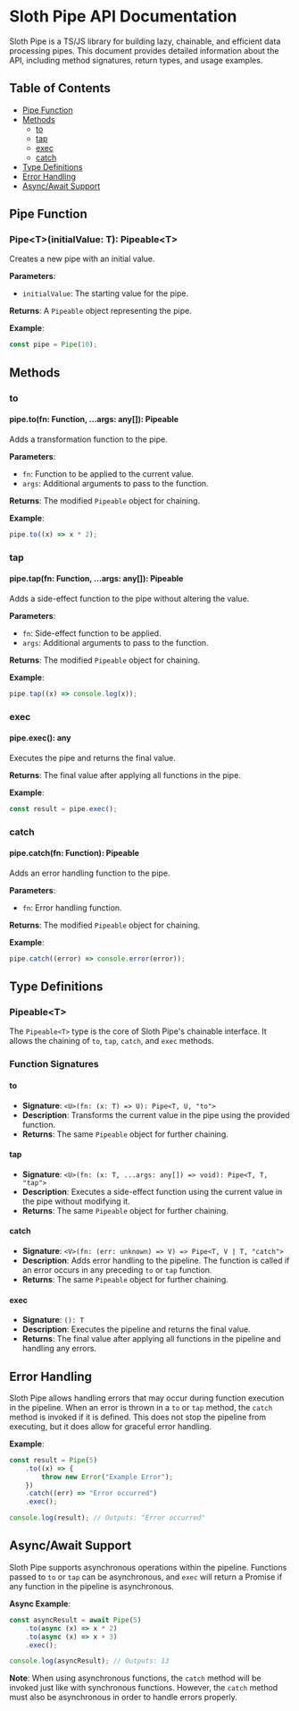 # Sloth Pipe API Documentation

Sloth Pipe is a TS/JS library for building lazy, chainable, and efficient data processing pipes. This
document provides detailed information about the API, including method signatures, return types, and
usage examples.

## Table of Contents

-   [Pipe Function](#pipe-function)
-   [Methods](#methods)
    -   [to](#to)
    -   [tap](#tap)
    -   [exec](#exec)
    -   [catch](#catch)
-   [Type Definitions](#type-definitions)
-   [Error Handling](#error-handling)
-   [Async/Await Support](#asyncawait-support)

## Pipe Function

### Pipe\<T>(initialValue: T): Pipeable\<T>

Creates a new pipe with an initial value.

**Parameters**:

-   `initialValue`: The starting value for the pipe.

**Returns**: A `Pipeable` object representing the pipe.

**Example**:

```typescript
const pipe = Pipe(10);
```

## Methods

### to

#### pipe.to(fn: Function, ...args: any[]): Pipeable

Adds a transformation function to the pipe.

**Parameters**:

-   `fn`: Function to be applied to the current value.
-   `args`: Additional arguments to pass to the function.

**Returns**: The modified `Pipeable` object for chaining.

**Example**:

```typescript
pipe.to((x) => x * 2);
```

### tap

#### pipe.tap(fn: Function, ...args: any[]): Pipeable

Adds a side-effect function to the pipe without altering the value.

**Parameters**:

-   `fn`: Side-effect function to be applied.
-   `args`: Additional arguments to pass to the function.

**Returns**: The modified `Pipeable` object for chaining.

**Example**:

```typescript
pipe.tap((x) => console.log(x));
```

### exec

#### pipe.exec(): any

Executes the pipe and returns the final value.

**Returns**: The final value after applying all functions in the pipe.

**Example**:

```typescript
const result = pipe.exec();
```

### catch

#### pipe.catch(fn: Function): Pipeable

Adds an error handling function to the pipe.

**Parameters**:

-   `fn`: Error handling function.

**Returns**: The modified `Pipeable` object for chaining.

**Example**:

```typescript
pipe.catch((error) => console.error(error));
```

## Type Definitions

### Pipeable\<T>

The `Pipeable<T>` type is the core of Sloth Pipe's chainable interface. It allows the chaining of
`to`, `tap`, `catch`, and `exec` methods.

### Function Signatures

#### to

-   **Signature**: `<U>(fn: (x: T) => U): Pipe<T, U, "to">`
-   **Description**: Transforms the current value in the pipe using the provided function.
-   **Returns**: The same `Pipeable` object for further chaining.

#### tap

-   **Signature**: `<U>(fn: (x: T, ...args: any[]) => void): Pipe<T, T, "tap">`
-   **Description**: Executes a side-effect function using the current value in the pipe without
    modifying it.
-   **Returns**: The same `Pipeable` object for further chaining.

#### catch

-   **Signature**: `<V>(fn: (err: unknown) => V) => Pipe<T, V | T, "catch">`
-   **Description**: Adds error handling to the pipeline. The function is called if an error occurs
    in any preceding `to` or `tap` function.
-   **Returns**: The same `Pipeable` object for further chaining.

#### exec

-   **Signature**: `(): T`
-   **Description**: Executes the pipeline and returns the final value.
-   **Returns**: The final value after applying all functions in the pipeline and handling any
    errors.

## Error Handling

Sloth Pipe allows handling errors that may occur during function execution in the pipeline. When an
error is thrown in a `to` or `tap` method, the `catch` method is invoked if it is defined. This does
not stop the pipeline from executing, but it does allow for graceful error handling.

**Example**:

```typescript
const result = Pipe(5)
    .to((x) => {
        throw new Error("Example Error");
    })
    .catch((err) => "Error occurred")
    .exec();

console.log(result); // Outputs: "Error occurred"
```

## Async/Await Support

Sloth Pipe supports asynchronous operations within the pipeline. Functions passed to `to` or `tap`
can be asynchronous, and `exec` will return a Promise if any function in the pipeline is
asynchronous.

**Async Example**:

```typescript
const asyncResult = await Pipe(5)
    .to(async (x) => x * 2)
    .to(async (x) => x + 3)
    .exec();

console.log(asyncResult); // Outputs: 13
```

**Note**: When using asynchronous functions, the `catch` method will be invoked just like with
synchronous functions. However, the `catch` method must also be asynchronous in order to handle
errors properly.
